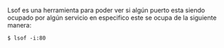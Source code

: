 Lsof es una herramienta para poder ver si algún puerto esta siendo ocupado por algún servicio en especifico este se ocupa de la siguiente manera: 
```
$ lsof -i:80
```
